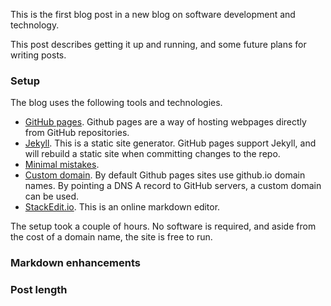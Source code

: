 This is the first blog post in a new blog on software development and technology. 

This post describes getting it up and running, and some future plans for writing posts.

### Setup

The blog uses the following tools and technologies.

- [GitHub pages](https://pages.github.com/). Github pages are a way of hosting webpages directly from GitHub repositories. 
- [Jekyll](https://jekyllrb.com/). This is a static site generator. GitHub pages support Jekyll, and will rebuild a static site when committing changes to the repo.
- [Minimal mistakes]().
- [Custom domain](https://help.github.com/en/github/working-with-github-pages/configuring-a-custom-domain-for-your-github-pages-site). By default Github pages sites use github.io domain names. By pointing a DNS A record to GitHub servers, a custom domain can be used.
- [StackEdit.io](). This is an online markdown editor. 

The setup took a couple of hours. No software is required, and aside from the cost of a domain name, the site is free to run.

### Markdown enhancements


### Post length

<!--stackedit_data:
eyJwcm9wZXJ0aWVzIjoidGl0bGU6IFwiRmlyc3QgcG9zdFwiXG
5kYXRlOiAyMDIwLTAxLTMxVDE2OjAwXG5jYXRlZ29yaWVzOlxu
ICAtIGJsb2dcbnRhZ3M6XG4gIC0gSmVreWxsXG4gIC0gTWFya2
Rvd25cbiAgLSBNZXJtYWlkXG4gIC0gQmxvZ1xucHVibGlzaGVk
OiBmYWxzZVxuXG5cblxuIiwiaGlzdG9yeSI6WzE3NTU5MTA5MT
ksLTk4NjU4Njk3NCw0MjkwMTAzMDksNTExODEyNzAzXX0=
-->